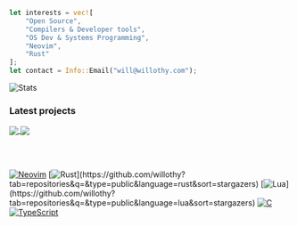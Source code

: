 ```rust
let interests = vec![
    "Open Source",
    "Compilers & Developer tools",
    "OS Dev & Systems Programming",
    "Neovim",
    "Rust"
];
let contact = Info::Email("will@willothy.com");
```


![Stats](https://github-readme-stats-git-masterrstaa-rickstaa.vercel.app/api?username=willothy&layout=compact)

### Latest projects

<a href="https://github.com/willothy/sesh">
  <img align="center" src="https://github-readme-stats.vercel.app/api/pin/?username=willothy&repo=sesh" />
</a>
<a href="https://github.com/willothy/wezterm.nvim">
  <img align="center" src="https://github-readme-stats.vercel.app/api/pin/?username=willothy&repo=wezterm.nvim" />
</a>

<br /><br />

[![Neovim](https://img.shields.io/badge/NeoVim-%2357A143.svg?&style=for-the-badge&logo=neovim&logoColor=white)](https://github.com/willothy?tab=repositories&q=nvim&type=public&language=&sort=stargazers)
[![Rust](https://img.shields.io/badge/Rust-black?style=for-the-badge&logo=rust&logoColor=#E57324")](https://github.com/willothy?tab=repositories&q=&type=public&language=rust&sort=stargazers)
[![Lua](https://img.shields.io/badge/Lua-2C2D72?style=for-the-badge&logo=lua&logoColor=white")](https://github.com/willothy?tab=repositories&q=&type=public&language=lua&sort=stargazers)
[![C](https://img.shields.io/badge/C-00599C?style=for-the-badge&logo=c&logoColor=white)](https://github.com/willothy?tab=repositories&q=&type=&language=c&sort=stargazers)
[![TypeScript](https://img.shields.io/badge/TypeScript-007ACC?style=for-the-badge&logo=typescript&logoColor=white)](https://github.com/willothy?tab=repositories&q=&type=&language=typescript&sort=stargazers)

